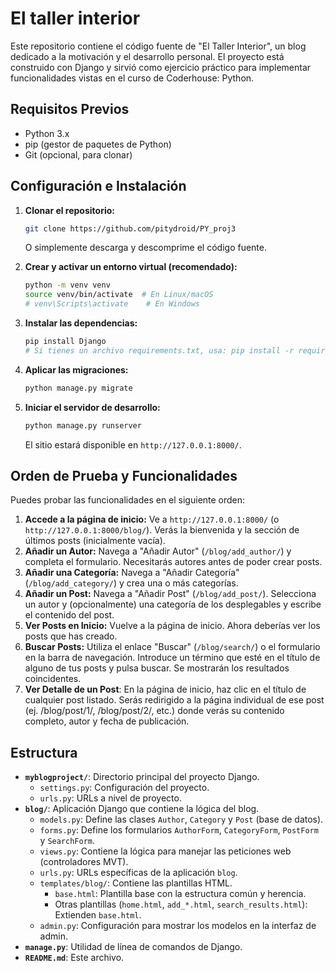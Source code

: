 # El taller interior

Este repositorio contiene el código fuente de "El Taller Interior", un blog dedicado a la motivación y el desarrollo personal. El proyecto está construido con Django y sirvió como ejercicio práctico para implementar funcionalidades vistas en el curso de Coderhouse: Python.

## Requisitos Previos

* Python 3.x
* pip (gestor de paquetes de Python)
* Git (opcional, para clonar)

## Configuración e Instalación

1.  **Clonar el repositorio:**
    ```bash
    git clone https://github.com/pitydroid/PY_proj3
    ```
    O simplemente descarga y descomprime el código fuente.

2.  **Crear y activar un entorno virtual (recomendado):**
    ```bash
    python -m venv venv
    source venv/bin/activate  # En Linux/macOS
    # venv\Scripts\activate    # En Windows
    ```

3.  **Instalar las dependencias:**
    ```bash
    pip install Django
    # Si tienes un archivo requirements.txt, usa: pip install -r requirements.txt
    ```

4.  **Aplicar las migraciones:**
    ```bash
    python manage.py migrate
    ```

5.  **Iniciar el servidor de desarrollo:**
    ```bash
    python manage.py runserver
    ```

    El sitio estará disponible en `http://127.0.0.1:8000/`.

## Orden de Prueba y Funcionalidades

Puedes probar las funcionalidades en el siguiente orden:

1.  **Accede a la página de inicio:** Ve a `http://127.0.0.1:8000/` (o `http://127.0.0.1:8000/blog/`). Verás la bienvenida y la sección de últimos posts (inicialmente vacía).
2.  **Añadir un Autor:** Navega a "Añadir Autor" (`/blog/add_author/`) y completa el formulario. Necesitarás autores antes de poder crear posts.
3.  **Añadir una Categoría:** Navega a "Añadir Categoría" (`/blog/add_category/`) y crea una o más categorías.
4.  **Añadir un Post:** Navega a "Añadir Post" (`/blog/add_post/`). Selecciona un autor y (opcionalmente) una categoría de los desplegables y escribe el contenido del post.
5.  **Ver Posts en Inicio:** Vuelve a la página de inicio. Ahora deberías ver los posts que has creado.
6.  **Buscar Posts:** Utiliza el enlace "Buscar" (`/blog/search/`) o el formulario en la barra de navegación. Introduce un término que esté en el título de alguno de tus posts y pulsa buscar. Se mostrarán los resultados coincidentes.
7.  **Ver Detalle de un Post**: En la página de inicio, haz clic en el título de cualquier post listado. Serás redirigido a la página individual de ese post (ej. /blog/post/1/, /blog/post/2/, etc.) donde verás su contenido completo, autor y fecha de publicación.

## Estructura

* **`myblogproject/`**: Directorio principal del proyecto Django.
    * `settings.py`: Configuración del proyecto.
    * `urls.py`: URLs a nivel de proyecto.
* **`blog/`**: Aplicación Django que contiene la lógica del blog.
    * `models.py`: Define las clases `Author`, `Category` y `Post` (base de datos).
    * `forms.py`: Define los formularios `AuthorForm`, `CategoryForm`, `PostForm` y `SearchForm`.
    * `views.py`: Contiene la lógica para manejar las peticiones web (controladores MVT).
    * `urls.py`: URLs específicas de la aplicación `blog`.
    * `templates/blog/`: Contiene las plantillas HTML.
        * `base.html`: Plantilla base con la estructura común y herencia.
        * Otras plantillas (`home.html`, `add_*.html`, `search_results.html`): Extienden `base.html`.
    * `admin.py`: Configuración para mostrar los modelos en la interfaz de admin.
* **`manage.py`**: Utilidad de línea de comandos de Django.
* **`README.md`**: Este archivo.
